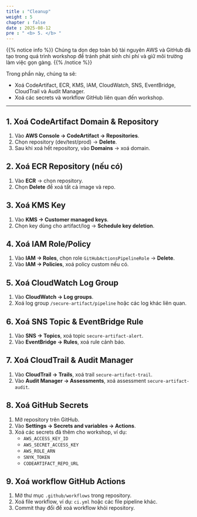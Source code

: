 ```yaml
---
title : "Cleanup"
weight : 5
chapter : false
date : 2025-08-12
pre : " <b> 5. </b> "
---
```


{{% notice info %}}
Chúng ta dọn dẹp toàn bộ tài nguyên AWS và GitHub đã tạo trong quá trình workshop để tránh phát sinh chi phí và giữ môi trường làm việc gọn gàng.
{{% /notice %}}

Trong phần này, chúng ta sẽ:
- Xoá CodeArtifact, ECR, KMS, IAM, CloudWatch, SNS, EventBridge, CloudTrail và Audit Manager.
- Xoá các secrets và workflow GitHub liên quan đến workshop.

---

## 1. Xoá CodeArtifact Domain & Repository
1. Vào **AWS Console → CodeArtifact → Repositories**.
2. Chọn repository (dev/test/prod) → **Delete**.
3. Sau khi xoá hết repository, vào **Domains** → xoá domain.

## 2. Xoá ECR Repository (nếu có)
1. Vào **ECR** → chọn repository.
2. Chọn **Delete** để xoá tất cả image và repo.

## 3. Xoá KMS Key
1. Vào **KMS → Customer managed keys**.
2. Chọn key dùng cho artifact/log → **Schedule key deletion**.

## 4. Xoá IAM Role/Policy
1. Vào **IAM → Roles**, chọn role `GitHubActionsPipelineRole` → **Delete**.
2. Vào **IAM → Policies**, xoá policy custom nếu có.

## 5. Xoá CloudWatch Log Group
1. Vào **CloudWatch → Log groups**.
2. Xoá log group `/secure-artifact/pipeline` hoặc các log khác liên quan.

## 6. Xoá SNS Topic & EventBridge Rule
1. Vào **SNS → Topics**, xoá topic `secure-artifact-alert`.
2. Vào **EventBridge → Rules**, xoá rule cảnh báo.

## 7. Xoá CloudTrail & Audit Manager
1. Vào **CloudTrail → Trails**, xoá trail `secure-artifact-trail`.
2. Vào **Audit Manager → Assessments**, xoá assessment `secure-artifact-audit`.

## 8. Xoá GitHub Secrets
1. Mở repository trên GitHub.
2. Vào **Settings → Secrets and variables → Actions**.
3. Xoá các secrets đã thêm cho workshop, ví dụ:
   - `AWS_ACCESS_KEY_ID`
   - `AWS_SECRET_ACCESS_KEY`
   - `AWS_ROLE_ARN`
   - `SNYK_TOKEN`
   - `CODEARTIFACT_REPO_URL`

## 9. Xoá workflow GitHub Actions
1. Mở thư mục `.github/workflows` trong repository.
2. Xoá file workflow, ví dụ: `ci.yml` hoặc các file pipeline khác.
3. Commit thay đổi để xoá workflow khỏi repository.